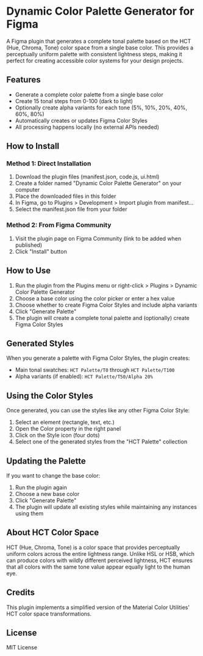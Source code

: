 # Dynamic Color Palette Generator for Figma

A Figma plugin that generates a complete tonal palette based on the HCT (Hue, Chroma, Tone) color space from a single base color. This provides a perceptually uniform palette with consistent lightness steps, making it perfect for creating accessible color systems for your design projects.

## Features

- Generate a complete color palette from a single base color
- Create 15 tonal steps from 0-100 (dark to light)
- Optionally create alpha variants for each tone (5%, 10%, 20%, 40%, 60%, 80%)
- Automatically creates or updates Figma Color Styles
- All processing happens locally (no external APIs needed)

## How to Install

### Method 1: Direct Installation
1. Download the plugin files (manifest.json, code.js, ui.html)
2. Create a folder named "Dynamic Color Palette Generator" on your computer
3. Place the downloaded files in this folder
4. In Figma, go to Plugins > Development > Import plugin from manifest...
5. Select the manifest.json file from your folder

### Method 2: From Figma Community
1. Visit the plugin page on Figma Community (link to be added when published)
2. Click "Install" button

## How to Use

1. Run the plugin from the Plugins menu or right-click > Plugins > Dynamic Color Palette Generator
2. Choose a base color using the color picker or enter a hex value
3. Choose whether to create Figma Color Styles and include alpha variants
4. Click "Generate Palette"
5. The plugin will create a complete tonal palette and (optionally) create Figma Color Styles

## Generated Styles

When you generate a palette with Figma Color Styles, the plugin creates:

- Main tonal swatches: `HCT Palette/T0` through `HCT Palette/T100`
- Alpha variants (if enabled): `HCT Palette/T50/Alpha 20%`

## Using the Color Styles

Once generated, you can use the styles like any other Figma Color Style:

1. Select an element (rectangle, text, etc.)
2. Open the Color property in the right panel
3. Click on the Style icon (four dots)
4. Select one of the generated styles from the "HCT Palette" collection

## Updating the Palette

If you want to change the base color:

1. Run the plugin again
2. Choose a new base color
3. Click "Generate Palette"
4. The plugin will update all existing styles while maintaining any instances using them

## About HCT Color Space

HCT (Hue, Chroma, Tone) is a color space that provides perceptually uniform colors across the entire lightness range. Unlike HSL or HSB, which can produce colors with wildly different perceived lightness, HCT ensures that all colors with the same tone value appear equally light to the human eye.

## Credits

This plugin implements a simplified version of the Material Color Utilities' HCT color space transformations.

## License

MIT License 